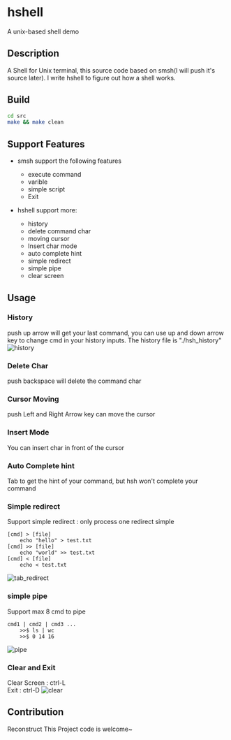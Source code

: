 # hshell
 A unix-based shell demo 

## Description
A Shell for Unix terminal, this source code based on smsh(I will push it's source later).  I write hshell to figure out how a shell works.

## Build
```sh
cd src
make && make clean
```

## Support Features
- smsh support the following features
    * execute command
    * varible
    * simple script
    * Exit 

- hshell support more:
    * history
    * delete command char
    * moving cursor
    * Insert char mode
    * auto complete hint
    * simple redirect
    * simple pipe
    * clear screen

## Usage
### History
push up arrow will get your last command, you can use up and down arrow key to change cmd in your history inputs. The history file is "./hsh_history" 
![history](../doc/history.gif)
### Delete Char
push backspace will delete the command char

### Cursor Moving
push Left and Right Arrow key can move the cursor

### Insert Mode
You can insert char in front of the cursor

### Auto Complete hint
Tab to get the hint of your command, but hsh won't complete your command
### Simple redirect
Support simple redirect : only process one redirect simple 
```
[cmd] > [file]
    echo "hello" > test.txt
[cmd] >> [file]
    echo "world" >> test.txt
[cmd] < [file]
    echo < test.txt
```
![tab_redirect](../doc/tab_redirect.gif)
### simple pipe
Support max 8 cmd to pipe
```
cmd1 | cmd2 | cmd3 ...
    >>$ ls | wc
    >>$ 0 14 16
```
![pipe](../doc/pipe_exit.gif)
### Clear and Exit
Clear Screen : ctrl-L<br>
Exit : ctrl-D
![clear](../doc/clear.gif)

## Contribution
Reconstruct This Project code is welcome~
